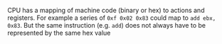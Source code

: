 CPU has a mapping of machine code (binary or hex)  to actions and registers.
For example a series of `0xf 0x02 0x83` could map to `add ebx, 0x83`.
But the same instruction (e.g. `add`) does not always have to be represented by the same hex value
